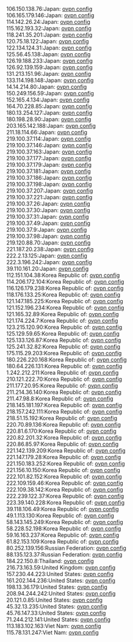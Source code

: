 106.150.138.76:Japan: [ovpn config](vpn/106_150_138_76.ovpn)  
106.165.179.146:Japan: [ovpn config](vpn/106_165_179_146.ovpn)  
114.142.26.24:Japan: [ovpn config](vpn/114_142_26_24.ovpn)  
115.162.193.32:Japan: [ovpn config](vpn/115_162_193_32.ovpn)  
118.241.35.201:Japan: [ovpn config](vpn/118_241_35_201.ovpn)  
120.75.18.122:Japan: [ovpn config](vpn/120_75_18_122.ovpn)  
122.134.124.31:Japan: [ovpn config](vpn/122_134_124_31.ovpn)  
125.56.45.138:Japan: [ovpn config](vpn/125_56_45_138.ovpn)  
126.19.188.233:Japan: [ovpn config](vpn/126_19_188_233.ovpn)  
126.92.139.159:Japan: [ovpn config](vpn/126_92_139_159.ovpn)  
131.213.151.96:Japan: [ovpn config](vpn/131_213_151_96.ovpn)  
133.114.198.148:Japan: [ovpn config](vpn/133_114_198_148.ovpn)  
14.14.214.80:Japan: [ovpn config](vpn/14_14_214_80.ovpn)  
150.249.156.59:Japan: [ovpn config](vpn/150_249_156_59.ovpn)  
152.165.4.134:Japan: [ovpn config](vpn/152_165_4_134.ovpn)  
164.70.228.85:Japan: [ovpn config](vpn/164_70_228_85.ovpn)  
180.13.254.127:Japan: [ovpn config](vpn/180_13_254_127.ovpn)  
180.198.28.90:Japan: [ovpn config](vpn/180_198_28_90.ovpn)  
203.165.142.188:Japan: [ovpn config](vpn/203_165_142_188.ovpn)  
211.18.114.66:Japan: [ovpn config](vpn/211_18_114_66.ovpn)  
219.100.37.114:Japan: [ovpn config](vpn/219_100_37_114.ovpn)  
219.100.37.146:Japan: [ovpn config](vpn/219_100_37_146.ovpn)  
219.100.37.163:Japan: [ovpn config](vpn/219_100_37_163.ovpn)  
219.100.37.177:Japan: [ovpn config](vpn/219_100_37_177.ovpn)  
219.100.37.179:Japan: [ovpn config](vpn/219_100_37_179.ovpn)  
219.100.37.181:Japan: [ovpn config](vpn/219_100_37_181.ovpn)  
219.100.37.186:Japan: [ovpn config](vpn/219_100_37_186.ovpn)  
219.100.37.198:Japan: [ovpn config](vpn/219_100_37_198.ovpn)  
219.100.37.207:Japan: [ovpn config](vpn/219_100_37_207.ovpn)  
219.100.37.221:Japan: [ovpn config](vpn/219_100_37_221.ovpn)  
219.100.37.26:Japan: [ovpn config](vpn/219_100_37_26.ovpn)  
219.100.37.30:Japan: [ovpn config](vpn/219_100_37_30.ovpn)  
219.100.37.31:Japan: [ovpn config](vpn/219_100_37_31.ovpn)  
219.100.37.49:Japan: [ovpn config](vpn/219_100_37_49.ovpn)  
219.100.37.9:Japan: [ovpn config](vpn/219_100_37_9.ovpn)  
219.100.37.98:Japan: [ovpn config](vpn/219_100_37_98.ovpn)  
219.120.88.70:Japan: [ovpn config](vpn/219_120_88_70.ovpn)  
221.187.20.238:Japan: [ovpn config](vpn/221_187_20_238.ovpn)  
222.2.13.125:Japan: [ovpn config](vpn/222_2_13_125.ovpn)  
222.3.196.242:Japan: [ovpn config](vpn/222_3_196_242.ovpn)  
39.110.161.20:Japan: [ovpn config](vpn/39_110_161_20.ovpn)  
112.151.104.38:Korea Republic of: [ovpn config](vpn/112_151_104_38.ovpn)  
114.206.172.104:Korea Republic of: [ovpn config](vpn/114_206_172_104.ovpn)  
116.126.179.238:Korea Republic of: [ovpn config](vpn/116_126_179_238.ovpn)  
118.176.133.25:Korea Republic of: [ovpn config](vpn/118_176_133_25.ovpn)  
121.147.185.225:Korea Republic of: [ovpn config](vpn/121_147_185_225.ovpn)  
121.152.196.234:Korea Republic of: [ovpn config](vpn/121_152_196_234.ovpn)  
121.165.32.89:Korea Republic of: [ovpn config](vpn/121_165_32_89.ovpn)  
121.174.224.7:Korea Republic of: [ovpn config](vpn/121_174_224_7.ovpn)  
123.215.120.90:Korea Republic of: [ovpn config](vpn/123_215_120_90.ovpn)  
125.129.59.65:Korea Republic of: [ovpn config](vpn/125_129_59_65.ovpn)  
125.133.126.87:Korea Republic of: [ovpn config](vpn/125_133_126_87.ovpn)  
125.241.32.82:Korea Republic of: [ovpn config](vpn/125_241_32_82.ovpn)  
175.115.29.203:Korea Republic of: [ovpn config](vpn/175_115_29_203.ovpn)  
180.226.220.168:Korea Republic of: [ovpn config](vpn/180_226_220_168.ovpn)  
180.64.226.131:Korea Republic of: [ovpn config](vpn/180_64_226_131.ovpn)  
1.242.212.211:Korea Republic of: [ovpn config](vpn/1_242_212_211.ovpn)  
210.121.222.70:Korea Republic of: [ovpn config](vpn/210_121_222_70.ovpn)  
211.177.20.95:Korea Republic of: [ovpn config](vpn/211_177_20_95.ovpn)  
211.214.36.140:Korea Republic of: [ovpn config](vpn/211_214_36_140.ovpn)  
211.47.98.8:Korea Republic of: [ovpn config](vpn/211_47_98_8.ovpn)  
218.145.181.197:Korea Republic of: [ovpn config](vpn/218_145_181_197.ovpn)  
218.157.242.111:Korea Republic of: [ovpn config](vpn/218_157_242_111.ovpn)  
218.51.15.192:Korea Republic of: [ovpn config](vpn/218_51_15_192.ovpn)  
220.70.89.136:Korea Republic of: [ovpn config](vpn/220_70_89_136.ovpn)  
220.81.6.170:Korea Republic of: [ovpn config](vpn/220_81_6_170.ovpn)  
220.82.201.32:Korea Republic of: [ovpn config](vpn/220_82_201_32.ovpn)  
220.86.85.97:Korea Republic of: [ovpn config](vpn/220_86_85_97.ovpn)  
221.142.139.209:Korea Republic of: [ovpn config](vpn/221_142_139_209.ovpn)  
221.147.179.28:Korea Republic of: [ovpn config](vpn/221_147_179_28.ovpn)  
221.150.183.252:Korea Republic of: [ovpn config](vpn/221_150_183_252.ovpn)  
221.156.10.150:Korea Republic of: [ovpn config](vpn/221_156_10_150.ovpn)  
222.101.82.152:Korea Republic of: [ovpn config](vpn/222_101_82_152.ovpn)  
222.109.159.46:Korea Republic of: [ovpn config](vpn/222_109_159_46.ovpn)  
222.109.38.142:Korea Republic of: [ovpn config](vpn/222_109_38_142.ovpn)  
222.239.122.37:Korea Republic of: [ovpn config](vpn/222_239_122_37.ovpn)  
223.39.140.228:Korea Republic of: [ovpn config](vpn/223_39_140_228.ovpn)  
39.118.106.49:Korea Republic of: [ovpn config](vpn/39_118_106_49.ovpn)  
49.1.113.130:Korea Republic of: [ovpn config](vpn/49_1_113_130.ovpn)  
58.143.145.249:Korea Republic of: [ovpn config](vpn/58_143_145_249.ovpn)  
58.228.52.198:Korea Republic of: [ovpn config](vpn/58_228_52_198.ovpn)  
59.16.163.237:Korea Republic of: [ovpn config](vpn/59_16_163_237.ovpn)  
61.82.153.109:Korea Republic of: [ovpn config](vpn/61_82_153_109.ovpn)  
80.252.139.156:Russian Federation: [ovpn config](vpn/80_252_139_156.ovpn)  
88.135.123.37:Russian Federation: [ovpn config](vpn/88_135_123_37.ovpn)  
184.22.150.8:Thailand: [ovpn config](vpn/184_22_150_8.ovpn)  
216.73.163.59:United Kingdom: [ovpn config](vpn/216_73_163_59.ovpn)  
157.230.44.223:United States: [ovpn config](vpn/157_230_44_223.ovpn)  
161.202.144.236:United States: [ovpn config](vpn/161_202_144_236.ovpn)  
198.13.36.179:United States: [ovpn config](vpn/198_13_36_179.ovpn)  
208.94.244.242:United States: [ovpn config](vpn/208_94_244_242.ovpn)  
20.121.0.85:United States: [ovpn config](vpn/20_121_0_85.ovpn)  
45.32.13.235:United States: [ovpn config](vpn/45_32_13_235.ovpn)  
45.76.147.33:United States: [ovpn config](vpn/45_76_147_33.ovpn)  
71.244.212.141:United States: [ovpn config](vpn/71_244_212_141.ovpn)  
113.183.102.163:Viet Nam: [ovpn config](vpn/113_183_102_163.ovpn)  
115.78.131.247:Viet Nam: [ovpn config](vpn/115_78_131_247.ovpn)  
